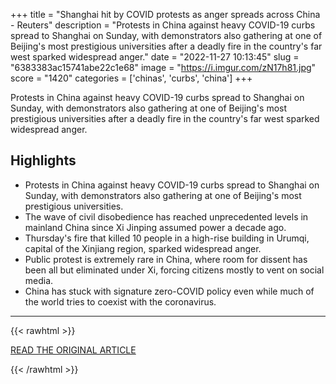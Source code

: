 +++
title = "Shanghai hit by COVID protests as anger spreads across China - Reuters"
description = "Protests in China against heavy COVID-19 curbs spread to Shanghai on Sunday, with demonstrators also gathering at one of Beijing's most prestigious universities after a deadly fire in the country's far west sparked widespread anger."
date = "2022-11-27 10:13:45"
slug = "6383383ac15741abe22c1e68"
image = "https://i.imgur.com/zN17h81.jpg"
score = "1420"
categories = ['chinas', 'curbs', 'china']
+++

Protests in China against heavy COVID-19 curbs spread to Shanghai on Sunday, with demonstrators also gathering at one of Beijing's most prestigious universities after a deadly fire in the country's far west sparked widespread anger.

## Highlights

- Protests in China against heavy COVID-19 curbs spread to Shanghai on Sunday, with demonstrators also gathering at one of Beijing's most prestigious universities.
- The wave of civil disobedience has reached unprecedented levels in mainland China since Xi Jinping assumed power a decade ago.
- Thursday's fire that killed 10 people in a high-rise building in Urumqi, capital of the Xinjiang region, sparked widespread anger.
- Public protest is extremely rare in China, where room for dissent has been all but eliminated under Xi, forcing citizens mostly to vent on social media.
- China has stuck with signature zero-COVID policy even while much of the world tries to coexist with the coronavirus.

---

{{< rawhtml >}}
  <p class="article-category">
    <a target="_blank" href="https://www.reuters.com/world/china/shanghai-hit-by-covid-protests-anger-spreads-across-china-2022-11-27/">READ THE ORIGINAL ARTICLE</a>
  </p>
{{< /rawhtml >}}
